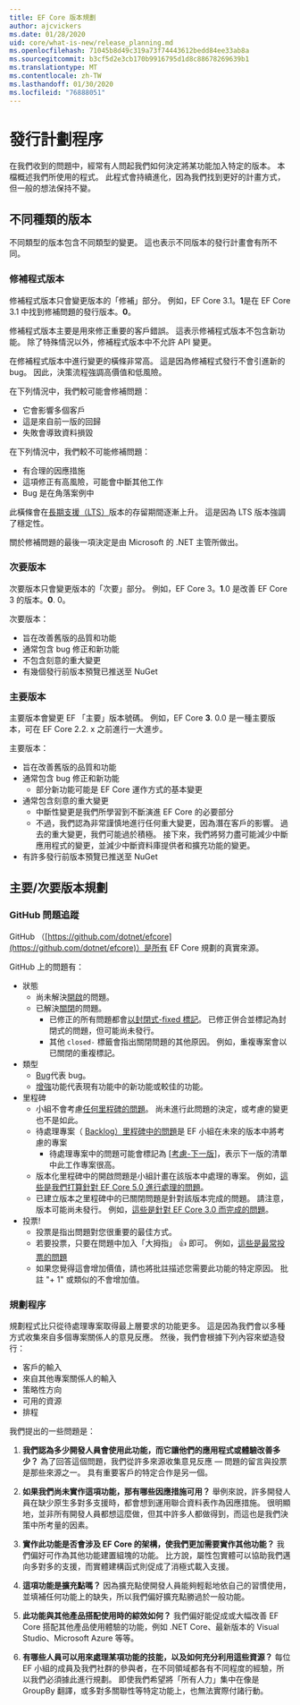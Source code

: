 ```yaml
---
title: EF Core 版本規劃
author: ajcvickers
ms.date: 01/28/2020
uid: core/what-is-new/release_planning.md
ms.openlocfilehash: 71045b8d49c319a73f74443612bedd84ee33ab8a
ms.sourcegitcommit: b3cf5d2e3cb170b9916795d1d8c88678269639b1
ms.translationtype: MT
ms.contentlocale: zh-TW
ms.lasthandoff: 01/30/2020
ms.locfileid: "76888051"
---
```

# <a name="release-planning-process"></a>發行計劃程序

在我們收到的問題中，經常有人問起我們如何決定將某功能加入特定的版本。
本檔概述我們所使用的程式。
此程式會持續進化，因為我們找到更好的計畫方式，但一般的想法保持不變。

## <a name="different-kinds-of-releases"></a>不同種類的版本

不同類型的版本包含不同類型的變更。
這也表示不同版本的發行計畫會有所不同。

### <a name="patch-releases"></a>修補程式版本

修補程式版本只會變更版本的「修補」部分。
例如，EF Core 3.1。**1**是在 EF Core 3.1 中找到修補問題的發行版本。**0**。

修補程式版本主要是用來修正重要的客戶錯誤。
這表示修補程式版本不包含新功能。
除了特殊情況以外，修補程式版本中不允許 API 變更。

在修補程式版本中進行變更的橫條非常高。
這是因為修補程式發行不會引進新的 bug。
因此，決策流程強調高價值和低風險。

在下列情況中，我們較可能會修補問題：
  * 它會影響多個客戶
  * 這是來自前一版的回歸
  * 失敗會導致資料損毀

在下列情況中，我們較不可能修補問題：
  * 有合理的因應措施
  * 這項修正有高風險，可能會中斷其他工作
  * Bug 是在角落案例中

此橫條會在[長期支援（LTS）](https://dotnet.microsoft.com/platform/support/policy/dotnet-core)版本的存留期間逐漸上升。 這是因為 LTS 版本強調了穩定性。

關於修補問題的最後一項決定是由 Microsoft 的 .NET 主管所做出。

### <a name="minor-releases"></a>次要版本

次要版本只會變更版本的「次要」部分。
例如，EF Core 3。**1**.0 是改善 EF Core 3 的版本。**0**. 0。

次要版本：
* 旨在改善舊版的品質和功能
* 通常包含 bug 修正和新功能
* 不包含刻意的重大變更
* 有幾個發行前版本預覽已推送至 NuGet

### <a name="major-releases"></a>主要版本

主要版本會變更 EF 「主要」版本號碼。
例如，EF Core **3**. 0.0 是一種主要版本，可在 EF Core 2.2. x 之前進行一大進步。

主要版本：
* 旨在改善舊版的品質和功能
* 通常包含 bug 修正和新功能
  * 部分新功能可能是 EF Core 運作方式的基本變更
* 通常包含刻意的重大變更
  * 中斷性變更是我們所學習到不斷演進 EF Core 的必要部分
  * 不過，我們認為非常謹慎地進行任何重大變更，因為潛在客戶的影響。 過去的重大變更，我們可能過於積極。 接下來，我們將努力盡可能減少中斷應用程式的變更，並減少中斷資料庫提供者和擴充功能的變更。
* 有許多發行前版本預覽已推送至 NuGet

## <a name="planning-for-majorminor-releases"></a>主要/次要版本規劃

### <a name="github-issue-tracking"></a>GitHub 問題追蹤

GitHub （[https://github.com/dotnet/efcore](https://github.com/dotnet/efcore)）是所有 EF Core 規劃的真實來源。

GitHub 上的問題有：

* 狀態
  * 尚未解決[開啟](https://github.com/dotnet/efcore/issues)的問題。
  * 已解決[關閉](https://github.com/dotnet/efcore/issues?q=is%3Aissue+is%3Aclosed)的問題。
    * 已修正的所有問題都會[以封閉式-fixed 標記](https://github.com/dotnet/efcore/issues?q=is%3Aissue+label%3Aclosed-fixed+is%3Aclosed)。 已修正併合並標記為封閉式的問題，但可能尚未發行。
    * 其他 `closed-` 標籤會指出關閉問題的其他原因。 例如，重複專案會以已關閉的重複標記。
* 類型
  * [Bug](https://github.com/dotnet/efcore/issues?q=is%3Aissue+is%3Aopen+label%3Atype-bug)代表 bug。
  * [增強](https://github.com/dotnet/efcore/issues?q=is%3Aissue+is%3Aopen+label%3Atype-enhancement)功能代表現有功能中的新功能或較佳的功能。
* 里程碑
  * 小組不會考慮[任何里程碑的問題](https://github.com/dotnet/efcore/issues?q=is%3Aopen+is%3Aissue+no%3Amilestone)。 尚未進行此問題的決定，或考慮的變更也不是如此。
  * 待處理專案（ [Backlog）里程碑中的問題](https://github.com/dotnet/efcore/issues?q=is%3Aopen+is%3Aissue+milestone%3ABacklog)是 EF 小組在未來的版本中將考慮的專案
    * 待處理專案中的問題可能會標記為 [[考慮-下一版](https://github.com/dotnet/efcore/issues?q=is%3Aissue+is%3Aopen+label%3Aconsider-for-next-release)]，表示下一版的清單中此工作專案很高。
  * 版本化里程碑中的開啟問題是小組計畫在該版本中處理的專案。 例如，[這些是我們打算針對 EF Core 5.0 進行處理的問題](https://github.com/dotnet/efcore/issues?q=is%3Aopen+is%3Aissue+milestone%3A5.0.0)。
  * 已建立版本之里程碑中的已關閉問題是針對該版本完成的問題。 請注意，版本可能尚未發行。 例如，[這些是針對 EF Core 3.0 而完成的問題](https://github.com/dotnet/efcore/issues?q=is%3Aissue+milestone%3A3.0.0+is%3Aclosed)。
* 投票!
  * 投票是指出問題對您很重要的最佳方式。
  * 若要投票，只要在問題中加入「大拇指」 👍 即可。 例如，[這些是最常投票的問題](https://github.com/dotnet/efcore/issues?q=is%3Aissue+is%3Aopen+sort%3Areactions-%2B1-desc)
  * 如果您覺得這會增加價值，請也將批註描述您需要此功能的特定原因。 批註 "+ 1" 或類似的不會增加值。

### <a name="the-planning-process"></a>規劃程序

規劃程式比只從待處理專案取得最上層要求的功能更多。
這是因為我們會以多種方式收集來自多個專案關係人的意見反應。
然後，我們會根據下列內容來塑造發行：

* 客戶的輸入
* 來自其他專案關係人的輸入
* 策略性方向
* 可用的資源
* 排程

我們提出的一些問題是：

1. **我們認為多少開發人員會使用此功能，而它讓他們的應用程式或體驗改善多少？** 為了回答這個問題，我們從許多來源收集意見反應 — 問題的留言與投票是那些來源之一。 具有重要客戶的特定合作是另一個。

2. **如果我們尚未實作這項功能，那有哪些因應措施可用？** 舉例來說，許多開發人員在缺少原生多對多支援時，都會想到運用聯合資料表作為因應措施。 很明顯地，並非所有開發人員都想這麼做，但其中許多人都做得到，而這也是我們決策中所考量的因素。

3. **實作此功能是否會涉及 EF Core 的架構，使我們更加需要實作其他功能？** 我們偏好可作為其他功能建置組塊的功能。 比方說，屬性包實體可以協助我們邁向多對多的支援，而實體建構函式則促成了消極式載入支援。

4. **這項功能是擴充點嗎？** 因為擴充點使開發人員能夠輕鬆地依自己的習慣使用，並填補任何功能上的缺失，所以我們偏好擴充點勝過於一般功能。

5. **此功能與其他產品搭配使用時的綜效如何？** 我們偏好能促成或大幅改善 EF Core 搭配其他產品使用體驗的功能，例如 .NET Core、最新版本的 Visual Studio、Microsoft Azure 等等。

6. **有哪些人員可以用來處理某項功能的技能，以及如何充分利用這些資源？** 每位 EF 小組的成員及我們社群的參與者，在不同領域都各有不同程度的經驗，所以我們必須據此進行規劃。 即使我們希望將「所有人力」集中在像是 GroupBy 翻譯，或多對多關聯性等特定功能上，也無法實際付諸行動。
